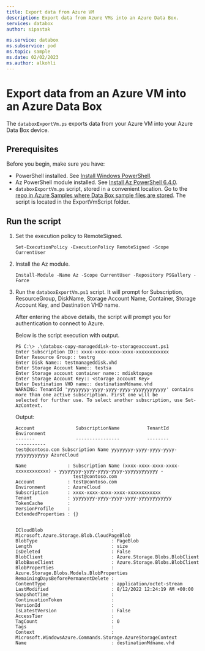 ```yaml
---
title: Export data from Azure VM
description: Export data from Azure VMs into an Azure Data Box.
services: databox
author: sipastak

ms.service: databox
ms.subservice: pod
ms.topic: sample
ms.date: 02/02/2023
ms.author: alkohli
---
```


# Export data from an Azure VM into an Azure Data Box

The `databoxExportVm.ps` exports data from your Azure VM into your Azure Data Box device. 

## Prerequisites

Before you begin, make sure you have:

- PowerShell installed. See [Install Windows PowerShell](https://docs.microsoft.com/powershell/scripting/install/installing-powershell?view=powershell-7.1).
- Az PowerShell module installed. See [Install Az PowerShell 6.4.0](https://docs.microsoft.com/powershell/azure/install-az-ps?view=azps-6.4.0&preserve-view=true).
- `databoxExportVm.ps` script, stored in a convenient location. Go to the [repo in Azure Samples where Data Box sample files are stored](https://github.com/Azure-Samples/data-box-samples). The script is located in the ExportVmScript folder.

## Run the script

1. Set the execution policy to RemoteSigned.

	```
   Set-ExecutionPolicy -ExecutionPolicy RemoteSigned -Scope CurrentUser
   ```

2. Install the Az module.

	```
   Install-Module -Name Az -Scope CurrentUser -Repository PSGallery -Force
   ```

3. Run the `databoxExportVm.ps1` script. It will prompt for Subscription, ResourceGroup, DiskName, Storage Account Name, Container, Storage Account Key, and Destination VHD name.
   
    After entering the above details, the script will prompt you for authentication to connect to Azure. 

    Below is the script execution with output.

    ```
    PS C:\> .\databox-copy-manageddisk-to-storageaccount.ps1
    Enter Subscription ID:: xxxx-xxxx-xxxx-xxxx-xxxxxxxxxxxx                                                            
    Enter Resource Group:: testrg
    Enter Disk Name:: testmanageddisk.vhd
    Enter Storage Account Name:: testsa
    Enter Storage account container name:: mdisktopage
    Enter Storage Account Key:: <storage account Key>
    Enter Destination VHD name:: destinationMdname.vhd
    WARNING: TenantId 'yyyyyyyy-yyyy-yyyy-yyyy-yyyyyyyyyyyy' contains more than one active subscription. First one will be
    selected for further use. To select another subscription, use Set-AzContext.
    ```
    Output: 

    ```    
    Account               SubscriptionName          TenantId                             Environment
    -------               ----------------          --------                             -----------
    test@contoso.com Subscription Name yyyyyyyy-yyyy-yyyy-yyyy-yyyyyyyyyyyy AzureCloud
    
    Name               : Subscription Name (xxxx-xxxx-xxxx-xxxx-xxxxxxxxxxxx) - yyyyyyyy-yyyy-yyyy-yyyy-yyyyyyyyyyyy -
                         test@contoso.com
    Account            : test@contoso.com
    Environment        : AzureCloud
    Subscription       : xxxx-xxxx-xxxx-xxxx-xxxxxxxxxxxx
    Tenant             : yyyyyyyy-yyyy-yyyy-yyyy-yyyyyyyyyyyy
    TokenCache         :
    VersionProfile     :
    ExtendedProperties : {}
    
    
    ICloudBlob                         : Microsoft.Azure.Storage.Blob.CloudPageBlob
    BlobType                           : PageBlob
    Length                             : size
    IsDeleted                          : False
    BlobClient                         : Azure.Storage.Blobs.BlobClient
    BlobBaseClient                     : Azure.Storage.Blobs.BlobClient
    BlobProperties                     : Azure.Storage.Blobs.Models.BlobProperties
    RemainingDaysBeforePermanentDelete :
    ContentType                        : application/octet-stream
    LastModified                       : 8/12/2022 12:24:19 AM +00:00
    SnapshotTime                       :
    ContinuationToken                  :
    VersionId                          :
    IsLatestVersion                    : False
    AccessTier                         :
    TagCount                           : 0
    Tags                               :
    Context                            : Microsoft.WindowsAzure.Commands.Storage.AzureStorageContext
    Name                               : destinationMdname.vhd
    ```